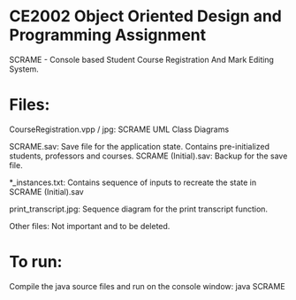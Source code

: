 CE2002 Object Oriented Design and Programming Assignment
======
SCRAME - Console based Student Course Registration And Mark Editing System.

Files:
======
CourseRegistration.vpp / jpg: SCRAME UML Class Diagrams

SCRAME.sav: Save file for the application state. Contains pre-initialized students, professors and courses.
SCRAME (Initial).sav: Backup for the save file.

*_instances.txt: Contains sequence of inputs to recreate the state in SCRAME (Initial).sav

print_transcript.jpg: Sequence diagram for the print transcript function.

Other files: Not important and to be deleted.

To run:
======
Compile the java source files and run on the console window:
java SCRAME
